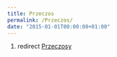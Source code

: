 ```yaml
---
title: Przeczos
permalink: /Przeczos/
date: "2015-01-01T00:00:00+01:00"
---
```


1.  redirect [Przeczosy](/atopedia/Przeczosy "wikilink")
